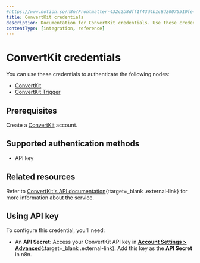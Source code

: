 ```yaml
---
#https://www.notion.so/n8n/Frontmatter-432c2b8dff1f43d4b1c8d20075510fe4
title: ConvertKit credentials
description: Documentation for ConvertKit credentials. Use these credentials to authenticate ConvertKit in n8n, a workflow automation platform.
contentType: [integration, reference]
---
```


# ConvertKit credentials

You can use these credentials to authenticate the following nodes:

- [ConvertKit](/integrations/builtin/app-nodes/n8n-nodes-base.convertkit/)
- [ConvertKit Trigger](/integrations/builtin/trigger-nodes/n8n-nodes-base.convertkittrigger/)

## Prerequisites

Create a [ConvertKit](https://convertkit.com/) account.

## Supported authentication methods

- API key

## Related resources

Refer to [ConvertKit's API documentation](https://developers.convertkit.com/#overview){:target=_blank .external-link} for more information about the service.

## Using API key

To configure this credential, you'll need:

- An **API Secret**: Access your ConvertKit API key in [**Account Settings > Advanced**](https://app.convertkit.com/account_settings/advanced_settings){:target=_blank .external-link}. Add this key as the **API Secret** in n8n.

